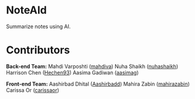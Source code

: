 # NoteAId

Summarize notes using AI.

# Contributors

**Back-end Team:**
Mahdi Varposhti ([mahdiva](https://github.com/mahdiva))
Nuha Shaikh ([nuhashaikh](https://github.com/nuhashaikh))
Harrison Chen ([Hechen93](https://github.com/Hechen93))
Aasima Gadiwan ([aasimag](https://github.com/aasimag))

**Front-end Team:**
Aashirbad Dhital ([Aashirbadd](https://github.com/Aashirbadd))
Mahira Zabin ([mahirazabin](https://github.com/mahirazabin))
Carissa Or ([carissaor](https://github.com/carissaor))
